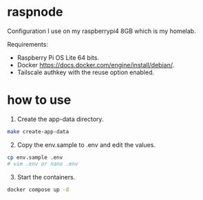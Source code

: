 # raspnode

Configuration I use on my raspberrypi4 8GB which is my homelab.

Requirements:

- Raspberry Pi OS Lite 64 bits.
- Docker https://docs.docker.com/engine/install/debian/.
- Tailscale authkey with the reuse option enabled.

# how to use

1) Create the app-data directory.

```bash
make create-app-data
```

2) Copy the env.sample to .env and edit the values.

```bash
cp env.sample .env
# vim .env or nano .env
```

3) Start the containers.

```bash
docker compose up -d
```
